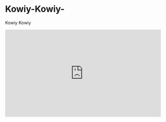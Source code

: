 # Kowiy-Kowiy-
Kowiy Kowiy   
<div style="position:relative;height:0;padding-bottom:56.25%"><iframe src="https://www.youtube.com/embed/C3_eovvdy0o?ecver=2" style="position:absolute;width:100%;height:100%;left:0" width="640" height="360" frameborder="0" gesture="media" allow="encrypted-media" allowfullscreen></iframe></div>
